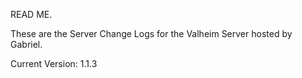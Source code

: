 READ ME.

These are the Server Change Logs for the Valheim Server hosted by Gabriel.

Current Version: 1.1.3
